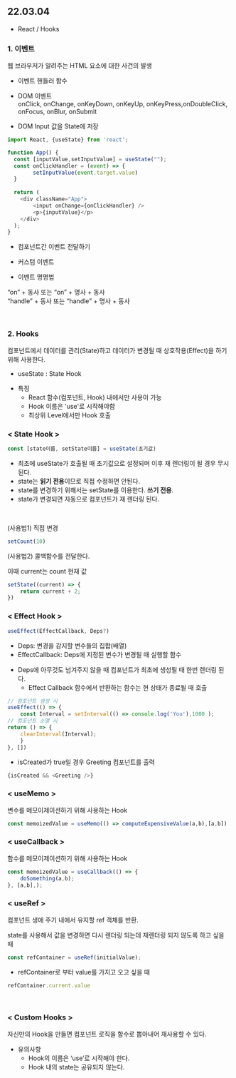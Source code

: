 ## 22.03.04
* React / Hooks


### 1. 이벤트
웹 브라우저가 알려주는 HTML 요소에 대한 사건의 발생

* 이벤트 핸들러 함수

* DOM 이벤트 <br>
onClick, onChange, onKeyDown, onKeyUp, onKeyPress,onDoubleClick, onFocus, onBlur, onSubmit

* DOM Input 값을 State에 저장

```js
import React, {useState} from 'react';

function App() {
  const [inputValue,setInputValue] = useState("");
  const onClickHandler = (event) => {
        setInputValue(event.target.value)
  }
  
  return (
    <div className="App">
        <input onChange={onClickHandler} />
        <p>{inputValue}</p>
    </div>
  );
}
```

* 컴포넌트간 이벤트 전달하기

* 커스텀 이벤트

* 이벤트 명명법

“on” + 동사 또는 “on” + 명사 + 동사<br>
“handle” + 동사 또는 “handle” + 명사 + 동사

<br>

### 2. Hooks
컴포넌트에서 데이터를 관리(State)하고 데이터가 변경될 때 상호작용(Effect)을 하기 위해 사용한다.
- useState : State Hook

* 특징
    * React 함수(컴포넌트, Hook) 내에서만 사용이 가능
    * Hook 이름은 'use'로 시작해야함
    * 최상위 Level에서만 Hook 호출


### < State Hook >
```js
const [state이름, setState이름] = useState(초기값)
```
- 최초에 useState가 호출될 때 초기값으로 설정되며 이후 재 렌더링이 될 경우 무시된다.
- state는 **읽기 전용**이므로 직접 수정하면 안된다.
- state를 변경하기 위해서는 setState를 이용한다. **쓰기 전용**.
- state가 변경되면 자동으로 컴포넌트가 재 렌더링 된다.

<br>

(사용법1) 직접 변경
```js
setCount(10)
```
(사용법2) 콜백함수를 전달한다. <br>

이때 current는 count 현재 값
```js
setState((current) => {
    return current + 2;
})
```

### < Effect Hook >
```js
useEffect(EffectCallback, Deps?)
```

- Deps: 변경을 감지할 변수들의 집합(배열)
- EffectCallback: Deps에 지정된 변수가 변경될 때 실행할 함수

* Deps에 아무것도 넘겨주지 않을 때 컴포넌트가 최초에 생성될 때 한번 렌더링 된다.
    * Effect Callback 함수에서 반환하는 함수는 현 상태가 종료될 때 호출

```js
// 컴포넌트 생성 시 
useEffect(() => {
    const Interval = setInterval(() => console.log('You'),1000 );
// 컴포넌트 소멸 시
return () => {
    clearInterval(Interval);
    }
}, [])
```

* isCreated가 true일 경우 Greeting 컴포넌트를 출력

```js
{isCreated && <Greeting />}
```

### < useMemo >
변수를 메모이제이션하기 위해 사용하는 Hook
```js
const memoizedValue = useMemo(() => computeExpensiveValue(a,b),[a,b])
```

### < useCallback >
함수를 메모이제이션하기 위해 사용하는 Hook

```js
const memoizedValue = useCallback(() => {
    doSomething(a,b);
}, [a,b],);
```

### < useRef >
컴포넌트 생애 주기 내에서 유지할 ref 객체를 반환. 
<br>

state를 사용해서 값을 변경하면 다시 렌더링 되는데 재렌더링 되지 않도록 하고 싶을 때 

```js
const refContainer = useRef(initialValue);
```

* refContainer로 부터 value를 가지고 오고 싶을 때
```js
refContainer.current.value
```

<br>

### < Custom Hooks >
자신만의 Hook을 만들면 컴포넌트 로직을 함수로 뽑아내어 재사용할 수 있다.

* 유의사항
    * Hook의 이름은 ‘use’로 시작해야 한다.
    * Hook 내의 state는 공유되지 않는다.